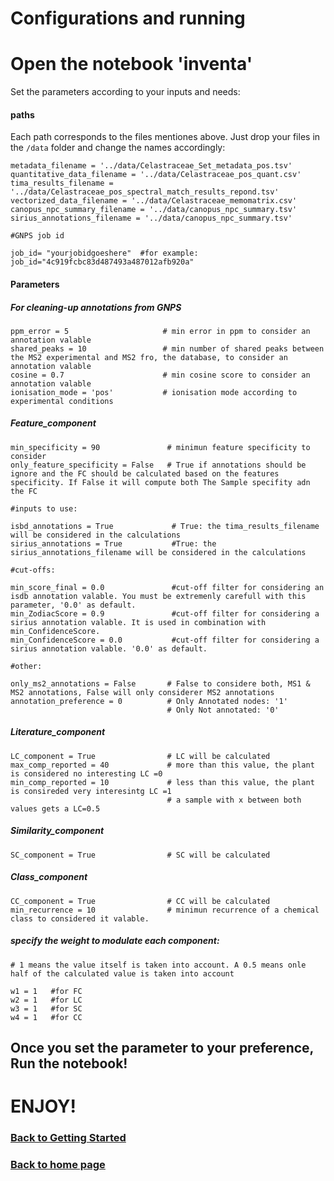 <h1>Configurations and running</h1>

# Open the notebook 'inventa' 

Set the parameters according to your inputs and needs:

#### paths 

Each path corresponds to the files mentiones above. Just drop your files in the `/data` folder and change the names accordingly: 

```
metadata_filename = '../data/Celastraceae_Set_metadata_pos.tsv'
quantitative_data_filename = '../data/Celastraceae_pos_quant.csv'
tima_results_filename = '../data/Celastraceae_pos_spectral_match_results_repond.tsv'
vectorized_data_filename = '../data/Celastraceae_memomatrix.csv'
canopus_npc_summary_filename = '../data/canopus_npc_summary.tsv'
sirius_annotations_filename = '../data/canopus_npc_summary.tsv'

#GNPS job id

job_id= "yourjobidgoeshere"  #for example: job_id="4c919fcbc83d487493a487012afb920a"

```

#### Parameters


##### For cleaning-up annotations from GNPS 

```
ppm_error = 5                     # min error in ppm to consider an annotation valable
shared_peaks = 10                 # min number of shared peaks between the MS2 experimental and MS2 fro, the database, to consider an annotation valable
cosine = 0.7                      # min cosine score to consider an annotation valable
ionisation_mode = 'pos'           # ionisation mode according to experimental conditions
```

##### Feature_component

```
min_specificity = 90               # minimun feature specificity to consider
only_feature_specificity = False   # True if annotations should be ignore and the FC should be calculated based on the features specificity. If False it will compute both The Sample specifity adn the FC

#inputs to use: 

isbd_annotations = True             # True: the tima_results_filename will be considered in the calculations
sirius_annotations = True           #True: the sirius_annotations_filename will be considered in the calculations

#cut-offs: 

min_score_final = 0.0               #cut-off filter for considering an isdb annotation valable. You must be extremenly carefull with this parameter, '0.0' as default.
min_ZodiacScore = 0.9               #cut-off filter for considering a sirius annotation valable. It is used in combination with min_ConfidenceScore.
min_ConfidenceScore = 0.0           #cut-off filter for considering a sirius annotation valable. '0.0' as default.

#other: 

only_ms2_annotations = False       # False to considere both, MS1 & MS2 annotations, False will only considerer MS2 annotations
annotation_preference = 0          # Only Annotated nodes: '1' 
                                   # Only Not annotated: '0'

```

##### Literature_component

```
LC_component = True                # LC will be calculated
max_comp_reported = 40             # more than this value, the plant is considered no interesting LC =0
min_comp_reported = 10             # less than this value, the plant is consireded very interesintg LC =1
                                   # a sample with x between both values gets a LC=0.5
```
##### Similarity_component

```
SC_component = True                # SC will be calculated

```

##### Class_component

```
CC_component = True                # CC will be calculated
min_recurrence = 10                # minimun recurrence of a chemical class to considered it valable.
```

##### specify the weight to modulate each component:

    # 1 means the value itself is taken into account. A 0.5 means onle half of the calculated value is taken into account

```
w1 = 1   #for FC        
w2 = 1   #for LC
w3 = 1   #for SC
w4 = 1   #for CC
```


## Once you set the parameter to your preference, Run the notebook!

# ENJOY! 


### [Back to Getting Started](getting-started.md)
### [Back to home page](index.md)

